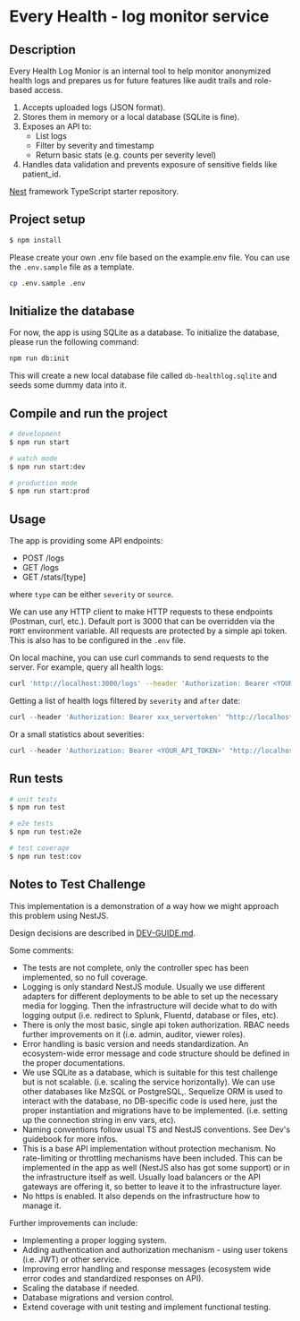 # Every Health - log monitor service

## Description

Every Health Log Monior is an internal tool to help monitor anonymized health logs and prepares us for future features like audit trails and role-based access.

1. Accepts uploaded logs (JSON format).
2. Stores them in memory or a local database (SQLite is fine).
3. Exposes an API to:
    - List logs
    - Filter by severity and timestamp
    - Return basic stats (e.g. counts per severity level)
4. Handles data validation and prevents exposure of sensitive fields like patient_id.


[Nest](https://github.com/nestjs/nest) framework TypeScript starter repository.

## Project setup

```bash
$ npm install
```

Please create your own .env file based on the example.env file. You can use the `.env.sample` file as a template.

```bash
cp .env.sample .env
```


## Initialize the database

For now, the app is using SQLite as a database. To initialize the database, please run the following command:

```bash
npm run db:init
```

This will create a new local database file called `db-healthlog.sqlite` and seeds some dummy data into it.

## Compile and run the project

```bash
# development
$ npm run start

# watch mode
$ npm run start:dev

# production mode
$ npm run start:prod
```

## Usage

The app is providing some API endpoints:

- POST /logs
- GET /logs
- GET /stats/[type]

where `type` can be either `severity` or `source`.

We can use any HTTP client to make HTTP requests to these endpoints (Postman, curl, etc.). Default port is 3000 that can be overridden via the `PORT` environment variable. All requests are protected by a simple api token. This is also has to be configured in the `.env` file.

On local machine, you can use curl commands to send requests to the server. For example, query all health logs:

```bash
curl 'http://localhost:3000/logs' --header 'Authorization: Bearer <YOUR_API_TOKEN>'
```

Getting a list of health logs filtered by `severity` and `after` date:

```ts
curl --header 'Authorization: Bearer xxx_servertoken' "http://localhost:3000/logs?severity=info&after=2025-05-02T18:12:00Z"
```

Or a small statistics about severities:

```ts
curl --header 'Authorization: Bearer <YOUR_API_TOKEN>' "http://localhost:3000/stats/severity"
```


## Run tests

```bash
# unit tests
$ npm run test

# e2e tests
$ npm run test:e2e

# test coverage
$ npm run test:cov
```

## Notes to Test Challenge

This implementation is a demonstration of a way how we might approach this problem using NestJS.

Design decisions are described in [DEV-GUIDE.md](./DEV-GUIDE.md).

Some comments:
- The tests are not complete, only the controller spec has been implemented, so no full coverage.
- Logging is only standard NestJS module. Usually we use different adapters for different deployments to be able to set up the necessary media for logging. Then the infrastructure will decide what to do with logging output (i.e. redirect to Splunk, Fluentd, database or files, etc).
- There is only the most basic, single api token authorization. RBAC needs further improvements on it (i.e. admin, auditor, viewer roles).
- Error handling is basic version and needs standardization. An ecosystem-wide error message and code structure should be defined in the proper documentations.
- We use SQLite as a database, which is suitable for this test challenge but is not scalable. (i.e. scaling the service horizontally). We can use other databases like MzSQL or PostgreSQL,. Sequelize ORM is used to interact with the database, no DB-specific code is used here, just the proper instantiation and migrations have to be implemented. (i.e. setting up the connection string in env vars, etc).
- Naming conventions follow usual TS and NestJS conventions. See Dev's guidebook for more infos.
- This is a base API implementation without protection mechanism. No rate-limiting or throttling mechanisms have been included. This can be implemented in the app as well (NestJS also has got some support) or in the infrastructure itself as well. Usually load balancers or the API gateways are offering it, so better to leave it to the infrastructure layer.
- No https is enabled. It also depends on the infrastructure how to manage it.

Further improvements can include:
- Implementing a proper logging system.
- Adding authentication and authorization mechanism - using user tokens (i.e.  JWT) or other service.
- Improving error handling and response messages (ecosystem wide error codes and standardized responses on API).
- Scaling the database if needed.
- Database migrations and version control.
- Extend coverage with unit testing and implement functional testing.
